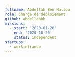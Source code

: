 ```yaml
---
fullname: Abdellah Ben Hallou
role: Chargé de déploiement 
github: abdellahbh
missions:
  - start: '2020-01-20'
    end: '2020-10-20'
    status: independent
startups:
  - workinfrance
---
```

